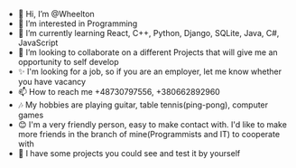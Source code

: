 - 👋 Hi, I’m @Wheelton
- 👀 I’m interested in Programming
- 🌱 I’m currently learning React, C++, Python, Django, SQLite, Java, C#, JavaScript
- 💞️ I’m looking to collaborate on a different Projects that will give me an opportunity to self develop
- ✨ I'm looking for a job, so if you are an employer, let me know whether you have vacancy 
- 📫 How to reach me +48730797556, +380662892960
- 🎶 My hobbies are playing guitar, table tennis(ping-pong), computer games
- 😊 I'm a very friendly person, easy to make contact with. I'd like to make more friends in the branch of mine(Programmists and IT) to cooperate with 
- 👾 I have some projects you could see and test it by yourself
<!---
Wheelton/Wheelton is a ✨ special ✨ repository because its `README.md` (this file) appears on your GitHub profile.
You can click the Preview link to take a look at your changes.
--->
